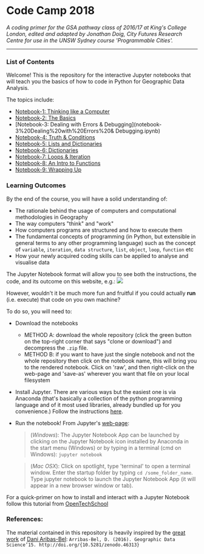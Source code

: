 # Code Camp 2018
*A coding primer for the GSA pathway class of 2016/17 at King's College London, edited and adapted by Jonathan Doig, City Futures Research Centre for use in the UNSW Sydney course 'Programmable Cities'.*

---

### List of Contents

Welcome! This is the repository for the interactive Jupyter notebooks that will teach you the basics of how to code in Python for
Geographic Data Analysis.

The topics include:
- [Notebook-1: Thinking like a Computer](notebook-1%20Thinking%20like%20a%20Computer.ipynb)
- [Notebook-2: The Basics](notebook-2%20The%20Basics.ipynb)
- [Notebook-3: Dealing with Errors & Debugging](notebook-3%20Dealing%20with%20Errors%20& Debugging.ipynb)
- [Notebook-4: Truth & Conditions](notebook-4%20Truth%20&%20Conditions.ipynb)
- [Notebook-5: Lists and Dictionaries](notebook-5%20Lists.ipynb)
- [Notebook-6: Dictionaries](notebook-6%20Dictionaries.ipynb)
- [Notebook-7: Loops & Iteration](notebook-7%20Loops%20and%20Iteration.ipynb)
- [Notebook-8: An Intro to Functions](notebook-8%20Introduction%20to%20Functions.ipynb)
- [Notebook-9: Wrapping Up](notebook-9%20Wrapping%20Up.ipynb)


### Learning Outcomes

By the end of the course, you will have a solid understanding of:

- The rationale behind the usage of computers and computational methodologies in Geography
- The way computers "think" and "work"
- How computers programs are structured and how to execute them
- The fundamental concepts of programming (in Python, but extensible in general terms to any other programming language) such as the concept of `variable`, `iteration`, `data structure`, `list`, `object`, `loop`, `function` etc
- How your newly acquired coding skills can be applied to analyse and visualise data

The Jupyter Notebook format will allow you to see both the instructions, the code, and its outcome on this website, e.g.:
![](./img/jupyter-example.png)

However, wouldn't it be much more fun and fruitful if you could actually **run** (i.e. execute) that code on you own machine?

To do so, you will need to:
-  Download the notebooks
	- METHOD A: download the whole repository (click the green button on the top-right corner that says "clone or download") and decompress the `.zip` file.
	- METHOD B: if you want to have just the single notebook and not the whole repository then click on the notebook name, this will bring you to the rendered notebook. Click on 'raw', and then right-click on the web-page and 'save-as' wherever you want that file on your local filesystem
-  Install Jupyter. There are various ways but the easiest one is via Anaconda (that's basically a collection of the python programming language and of it most used libraries, already bundled up for you convenience.) Follow the instructions [here](http://jupyter.readthedocs.io/en/latest/install.html#id3).
- Run the notebook! From Jupyter's [web-page](http://jupyter-notebook-beginner-guide.readthedocs.io/en/latest/execute.html):

	> (*Windows*): The Jupyter Notebook App can be launched by clicking on the Jupyter Notebook icon installed by Anaconda in the start menu (Windows) or by typing in a terminal (cmd on Windows): `jupyter notebook`

	> (*Mac OSX*): Click on spotlight, type 'terminal' to open a terminal window. Enter the startup folder by typing `cd /some_folder_name`. Type jupyter notebook to launch the Jupyter Notebook App (it will appear in a new browser window or tab).

For a quick-primer on how to install and interact with a Jupyter Notebook follow this tutorial from [OpenTechSchool](http://opentechschool.github.io/python-data-intro/core/notebook.html)

### References:
The material contained in this repository is heavily inspired by the [great work](http://darribas.org/gds15/index.html) of [Dani Aribas-Bel](https://twitter.com/darribas):
`Arribas-Bel, D. (2016). Geographic Data Science’15. http://doi.org/{10.5281/zenodo.46313}`
